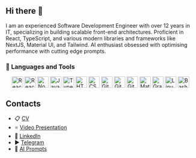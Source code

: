 ## Hi there 👋

I am an experienced Software Development Engineer with over 12 years in IT, specializing in building scalable front-end architectures. Proficient in React, TypeScript, and various modern libraries and frameworks like NextJS, Material UI, and Tailwind. AI enthusiast obsessed with optimising performance with cutting edge prompts.

### 🧰 Languages and Tools

<div style="display: flex; justify-content: center; gap: 4px;">

<img alt="React" width="30px" src="https://cdn.jsdelivr.net/gh/devicons/devicon@latest/icons/react/react-original.svg" />
<img alt="React" width="30px" src="https://cdn.jsdelivr.net/gh/devicons/devicon@latest/icons/nextjs/nextjs-original.svg" />
<img alt="NodeJS" width="30px" src="https://cdn.jsdelivr.net/gh/devicons/devicon/icons/nodejs/nodejs-original.svg" />
<img alt="JavaScript" width="30px" src="https://cdn.jsdelivr.net/gh/devicons/devicon/icons/javascript/javascript-plain.svg" />
<img alt="TypeScript" width="30px" src="https://cdn.jsdelivr.net/gh/devicons/devicon/icons/typescript/typescript-plain.svg" />
<img alt="HTML" width="30px" src="https://cdn.jsdelivr.net/gh/devicons/devicon/icons/html5/html5-plain.svg" />
<img alt="CSS" width="30px" src="https://cdn.jsdelivr.net/gh/devicons/devicon/icons/css3/css3-plain.svg" />
<img alt="Git" width="30px" src="https://cdn.jsdelivr.net/gh/devicons/devicon/icons/git/git-original.svg" />
<img alt="GitHub" width="30px" src="https://cdn.jsdelivr.net/gh/devicons/devicon/icons/github/github-original.svg" />
<img alt="GitLab" width="30px" src="https://cdn.jsdelivr.net/gh/devicons/devicon@latest/icons/gitlab/gitlab-original.svg" />
<img alt="Material UI" width="30px"  src="https://cdn.jsdelivr.net/gh/devicons/devicon@latest/icons/materialui/materialui-original.svg" />
<img alt="GraphQl" width="30px" src="https://cdn.jsdelivr.net/gh/devicons/devicon@latest/icons/graphql/graphql-plain.svg" />
<img alt="Linux" width="30px" src="https://cdn.jsdelivr.net/gh/devicons/devicon/icons/linux/linux-original.svg" />
<img alt="Bash" width="30px" src="https://cdn.jsdelivr.net/gh/devicons/devicon/icons/bash/bash-original.svg" />
</div>



## Contacts
* 📋 [CV](https://bit.ly/3ZjoARH)
* ⭐ [Video Presentation](https://bit.ly/3zl4hZu)
* 💼 [LinkedIn](https://bit.ly/3AZrWiG)
* ▶️ [Telegram](https://bit.ly/3XD5k0s)
* 🚀 [AI Prompts](https://bit.ly/3MFbOp3)
